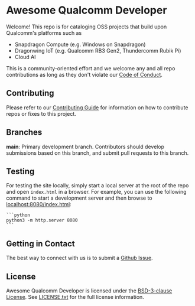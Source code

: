 # Awesome Qualcomm Developer

Welcome! This repo is for cataloging OSS projects that build upon Qualcomm's platforms such as
- Snapdragon Compute (e.g. Windows on Snapdragon)
- Dragonwing IoT (e.g. Qualcomm RB3 Gen2, Thundercomm Rubik Pi)
- Cloud AI

This is a community-oriented effort and we welcome any and all repo contributions as long as they don't violate our [Code of Conduct](CODE-OF-CONDUCT.md).

## Contributing

Please refer to our [Contributing Guide](CONTRIBUTING.md) for information on how to contribute repos or fixes to this project.

## Branches

**main**: Primary development branch. Contributors should develop submissions based on this branch, and submit pull requests to this branch.

## Testing

For testing the site locally, simply start a local server at the root of the repo and open `index.html` in a browser. For example, you can use the following command to start a development server and then browse to [localhost:8080/index.html](http://localhost:8080/index.html):

    ```python
    python3 -m http.server 8080
    ```

## Getting in Contact

The best way to connect with us is to submit a [Github Issue](https://github.com/qualcomm/awesome-qualcomm-developer/issues/new). 

## License

Awesome Qualcomm Developer is licensed under the [BSD-3-clause License](https://spdx.org/licenses/BSD-3-Clause.html). See [LICENSE.txt](LICENSE.txt) for the full license information.
